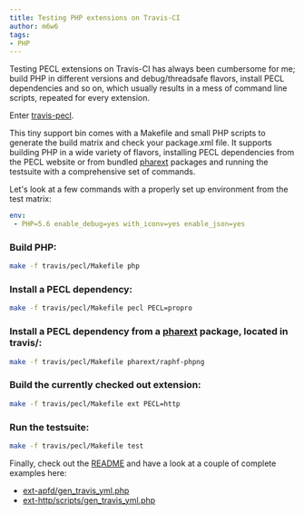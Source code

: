 ```yaml
---
title: Testing PHP extensions on Travis-CI
author: m6w6
tags: 
- PHP
---
```


Testing PECL extensions on Travis-CI has always been
cumbersome for me; build PHP in different versions and debug/threadsafe
flavors, install PECL dependencies and so on, which usually results in a mess
of command line scripts, repeated for every extension.  
  
Enter [travis-pecl](https://github.com/m6w6/travis-pecl).  
  
This tiny support bin comes with a Makefile and small PHP scripts to generate
the build matrix and check your package.xml file. It supports building PHP in
a wide variety of flavors, installing PECL dependencies from the PECL website
or from bundled [pharext](https://github.com/m6w6/pharext) packages and
running the testsuite with a comprehensive set of commands.  
  
Let's look at a few commands with a properly set up environment from the test
matrix:  

```yaml
env:  
 - PHP=5.6 enable_debug=yes with_iconv=yes enable_json=yes  
```
 
### Build PHP:  
```sh
make -f travis/pecl/Makefile php  
```
### Install a PECL dependency:  
```sh
make -f travis/pecl/Makefile pecl PECL=propro  
```
### Install a PECL dependency from a [pharext](https://github.com/m6w6/pharext) package, located in travis/:  
```sh
make -f travis/pecl/Makefile pharext/raphf-phpng  
```
### Build the currently checked out extension:  
```sh
make -f travis/pecl/Makefile ext PECL=http  
```
### Run the testsuite:  
```sh
make -f travis/pecl/Makefile test  
```

Finally, check out the [README](https://github.com/m6w6/travis-pecl/blob/master/README.md) 
and have a look at a couple of complete examples here:  

  * [ext-apfd/gen_travis_yml.php](https://github.com/m6w6/ext-apfd/blob/master/gen_travis_yml.php)
  * [ext-http/scripts/gen_travis_yml.php](https://github.com/m6w6/ext-http/blob/master/scripts/gen_travis_yml.php)
